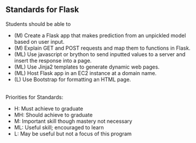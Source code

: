 ## Standards for Flask
Students should be able to
 * (M) Create a Flask app that makes prediction from an unpickled model based on user input.
 * (M) Explain GET and POST requests and map them to functions in Flask.
 * (ML) Use javascript or brython to send inputted values to a server and insert the response into a page.
 * (ML) Use Jinja2 templates to generate dynamic web pages.
 * (ML) Host Flask app in an EC2 instance at a domain name.
 * (L) Use Bootstrap for formatting an HTML page.

<br/>Priorities for Standards:
 * H:  Must achieve to graduate
 * MH: Should achieve to graduate
 * M:  Important skill though mastery not necessary
 * ML: Useful skill; encouraged to learn
 * L:  May be useful but not a focus of this program